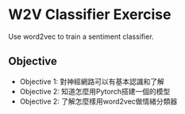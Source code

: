 # W2V Classifier Exercise
Use word2vec to train a sentiment classifier.

## Objective

- Objective 1: 對神經網路可以有基本認識和了解
- Objective 2: 知道怎麼用Pytorch搭建一個的模型     
- Objective 2: 了解怎麼樣用word2vec做情緒分類器          

